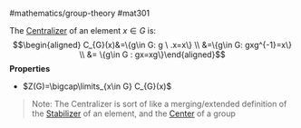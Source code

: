 #mathematics/group-theory #mat301 

The [Centralizer](.md) of an element $x\in G$ is:
$$\begin{aligned} C_{G}(x)&=\{g\in G: g \ .x=x\} \\  &=\{g\in G: gxg^{-1}=x\} \\ &= \{g\in G : gx=xg\}\end{aligned}$$
**Properties**
- $Z(G)=\bigcap\limits_{x\in G} C_{G}(x)$

> Note: 
> 	The Centralizer is sort of like a merging/extended definition of the [Stabilizer](Stabilizer.md) of an element, and the [Center](Center.md) of a group